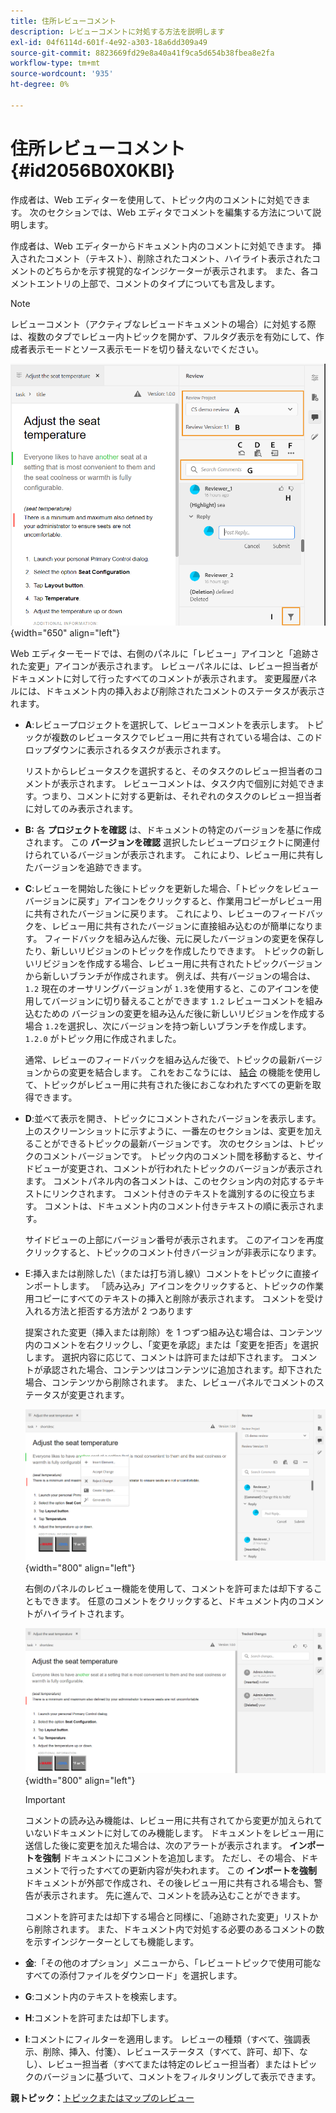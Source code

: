 ```yaml
---
title: 住所レビューコメント
description: レビューコメントに対処する方法を説明します
exl-id: 04f6114d-601f-4e92-a303-18a6dd309a49
source-git-commit: 8823669fd29e8a40a41f9ca5d654b38fbea8e2fa
workflow-type: tm+mt
source-wordcount: '935'
ht-degree: 0%

---
```


# 住所レビューコメント {#id2056B0X0KBI}

作成者は、Web エディターを使用して、トピック内のコメントに対処できます。 次のセクションでは、Web エディタでコメントを編集する方法について説明します。

作成者は、Web エディターからドキュメント内のコメントに対処できます。 挿入されたコメント（テキスト）、削除されたコメント、ハイライト表示されたコメントのどちらかを示す視覚的なインジケーターが表示されます。 また、各コメントエントリの上部で、コメントのタイプについても言及します。

>[!NOTE]
>
> レビューコメント（アクティブなレビュードキュメントの場合）に対処する際は、複数のタブでレビュー内トピックを開かず、フルタグ表示を有効にして、作成者表示モードとソース表示モードを切り替えないでください。

![](images/comments-page-web-editor_cs.png){width="650" align="left"}

Web エディターモードでは、右側のパネルに「レビュー」アイコンと「追跡された変更」アイコンが表示されます。 レビューパネルには、レビュー担当者がドキュメントに対して行ったすべてのコメントが表示されます。 変更履歴パネルには、ドキュメント内の挿入および削除されたコメントのステータスが表示されます。

- **A**:レビュープロジェクトを選択して、レビューコメントを表示します。 トピックが複数のレビュータスクでレビュー用に共有されている場合は、このドロップダウンに表示されるタスクが表示されます。

   リストからレビュータスクを選択すると、そのタスクのレビュー担当者のコメントが表示されます。 レビューコメントは、タスク内で個別に対処できます。つまり、コメントに対する更新は、それぞれのタスクのレビュー担当者に対してのみ表示されます。

- **B:** 各 **プロジェクトを確認** は、ドキュメントの特定のバージョンを基に作成されます。 この **バージョンを確認** 選択したレビュープロジェクトに関連付けられているバージョンが表示されます。 これにより、レビュー用に共有したバージョンを追跡できます。

- **C**:レビューを開始した後にトピックを更新した場合、「トピックをレビューバージョンに戻す」アイコンをクリックすると、作業用コピーがレビュー用に共有されたバージョンに戻ります。 これにより、レビューのフィードバックを、レビュー用に共有されたバージョンに直接組み込むのが簡単になります。 フィードバックを組み込んだ後、元に戻したバージョンの変更を保存したり、新しいリビジョンのトピックを作成したりできます。 トピックの新しいリビジョンを作成する場合、レビュー用に共有されたトピックバージョンから新しいブランチが作成されます。 例えば、共有バージョンの場合は、 `1.2` 現在のオーサリングバージョンが `1.3`を使用すると、このアイコンを使用してバージョンに切り替えることができます `1.2` レビューコメントを組み込むための バージョンの変更を組み込んだ後に新しいリビジョンを作成する場合 `1.2`を選択し、次にバージョンを持つ新しいブランチを作成します。 `1.2.0` がトピック用に作成されました。

   通常、レビューのフィードバックを組み込んだ後で、トピックの最新バージョンからの変更を結合します。 これをおこなうには、 [結合](web-editor-features.md#id205DF04E0HS) の機能を使用して、トピックがレビュー用に共有された後におこなわれたすべての更新を取得できます。

- **D**:並べて表示を開き、トピックにコメントされたバージョンを表示します。 上のスクリーンショットに示すように、一番左のセクションは、変更を加えることができるトピックの最新バージョンです。 次のセクションは、トピックのコメントバージョンです。 トピック内のコメント間を移動すると、サイドビューが変更され、コメントが行われたトピックのバージョンが表示されます。 コメントパネル内の各コメントは、このセクション内の対応するテキストにリンクされます。 コメント付きのテキストを識別するのに役立ちます。 コメントは、ドキュメント内のコメント付きテキストの順に表示されます。

   サイドビューの上部にバージョン番号が表示されます。 このアイコンを再度クリックすると、トピックのコメント付きバージョンが非表示になります。

- E:挿入または削除した\（または打ち消し線\）コメントをトピックに直接インポートします。 「読み込み」アイコンをクリックすると、トピックの作業用コピーにすべてのテキストの挿入と削除が表示されます。 コメントを受け入れる方法と拒否する方法が 2 つあります

   提案された変更（挿入または削除）を 1 つずつ組み込む場合は、コンテンツ内のコメントを右クリックし、「変更を承認」または「変更を拒否」を選択します。 選択内容に応じて、コメントは許可または却下されます。 コメントが承認された場合、コンテンツはコンテンツに追加されます。却下された場合、コンテンツから削除されます。 また、レビューパネルでコメントのステータスが変更されます。

   ![](images/import-comment-accept-web-editor_cs.png){width="800" align="left"}

   右側のパネルのレビュー機能を使用して、コメントを許可または却下することもできます。 任意のコメントをクリックすると、ドキュメント内のコメントがハイライトされます。

   ![](images/changes-tab_cs.png){width="800" align="left"}

   >[!IMPORTANT]
   >
   > コメントの読み込み機能は、レビュー用に共有されてから変更が加えられていないドキュメントに対してのみ機能します。 ドキュメントをレビュー用に送信した後に変更を加えた場合は、次のアラートが表示されます。 **インポートを強制** ドキュメントにコメントを追加します。 ただし、その場合、ドキュメントで行ったすべての更新内容が失われます。 この **インポートを強制** ドキュメントが外部で作成され、その後レビュー用に共有される場合も、警告が表示されます。 先に進んで、コメントを読み込むことができます。

   コメントを許可または却下する場合と同様に、「追跡された変更」リストから削除されます。 また、ドキュメント内で対処する必要のあるコメントの数を示すインジケーターとしても機能します。

- **金**:「その他のオプション」メニューから、「レビュートピックで使用可能なすべての添付ファイルをダウンロード」を選択します。
- **G**:コメント内のテキストを検索します。
- **H**:コメントを許可または却下します。

- **I**:コメントにフィルターを適用します。 レビューの種類（すべて、強調表示、削除、挿入、付箋）、レビューステータス（すべて、許可、却下、なし）、レビュー担当者（すべてまたは特定のレビュー担当者）またはトピックのバージョンに基づいて、コメントをフィルタリングして表示できます。


**親トピック：**[&#x200B;トピックまたはマップのレビュー](review.md)
